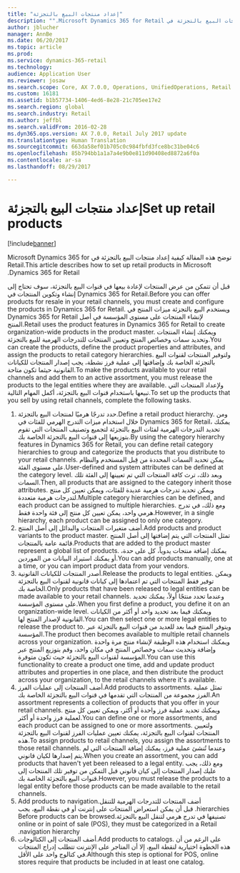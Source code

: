 ```yaml
---
title: "إعداد منتجات البيع بالتجزئة"
description: "‏‫توضح هذه المقالة كيفية إعداد منتجات البيع بالتجزئة في Microsoft Dynamics 365 for Retail."
author: jblucher
manager: AnnBe
ms.date: 06/20/2017
ms.topic: article
ms.prod: 
ms.service: dynamics-365-retail
ms.technology: 
audience: Application User
ms.reviewer: josaw
ms.search.scope: Core, AX 7.0.0, Operations, UnifiedOperations, Retail
ms.custom: 16181
ms.assetid: b1b57734-1406-4ed6-8e28-21c705ee17e2
ms.search.region: global
ms.search.industry: Retail
ms.author: jeffbl
ms.search.validFrom: 2016-02-28
ms.dyn365.ops.version: AX 7.0.0, Retail July 2017 update
ms.translationtype: Human Translation
ms.sourcegitcommit: 663da58ef01b705c0c984fbfd3fce8bc31be04c6
ms.openlocfilehash: 85b794bb1a1a7a4e9b0e811d90408ed8872a6f0a
ms.contentlocale: ar-sa
ms.lasthandoff: 08/29/2017

---
```


# <a name="set-up-retail-products"></a><span data-ttu-id="97602-103">إعداد منتجات البيع بالتجزئة</span><span class="sxs-lookup"><span data-stu-id="97602-103">Set up retail products</span></span>

[!include[banner](includes/banner.md)]


<span data-ttu-id="97602-104">‏‫توضح هذه المقالة كيفية إعداد منتجات البيع بالتجزئة في Microsoft Dynamics 365 for Retail.</span><span class="sxs-lookup"><span data-stu-id="97602-104">This article describes how to set up retail products in Microsoft Dynamics 365 for Retail.</span></span>

<span data-ttu-id="97602-105">قبل أن تتمكن من عرض المنتجات لإعادة بيعها في قنوات البيع بالتجزئة، سوف تحتاج إلى إنشاء وتكوين المنتجات في Dynamics 365 for Retail.</span><span class="sxs-lookup"><span data-stu-id="97602-105">Before you can offer products for resale in your retail channels, you must create and configure the products in Dynamics 365 for Retail.</span></span> <span data-ttu-id="97602-106">ويستخدم البيع بالتجزئة ميزات المنتج في Dynamics 365 for Retail لإنشاء المنتجات على مستوى المؤسسة في أصل المنتج.</span><span class="sxs-lookup"><span data-stu-id="97602-106">Retail uses the product features in Dynamics 365 for Retail to create organization-wide products in the product master.</span></span> <span data-ttu-id="97602-107">ويمكنك إنشاء المنتجات وتحديد سمات وخصائص المنتج وتعيين المنتجات للتدرجات الهرمية للبيع بالتجزئة.</span><span class="sxs-lookup"><span data-stu-id="97602-107">You can create the products, define the product properties and attributes, and assign the products to retail category hierarchies.</span></span> <span data-ttu-id="97602-108">ولتوفير المنتجات لقنوات البيع بالتجزئة الخاصة بك وإضافتها إلى عملية فرز نشطة، يجب إصدار المنتجات للكيانات القانونية حيثما تكون متاحة.</span><span class="sxs-lookup"><span data-stu-id="97602-108">To make the products available to your retail channels and add them to an active assortment, you must release the products to the legal entities where they are available.</span></span> <span data-ttu-id="97602-109">ولإعداد المنتجات التي تبيعها باستخدام قنوات البيع بالتجزئة، أكمل المهام التالية.</span><span class="sxs-lookup"><span data-stu-id="97602-109">To set up the products that you sell by using retail channels, complete the following tasks.</span></span>

1.  <span data-ttu-id="97602-110">حدد تدرجًا هرميًا لمنتجات البيع بالتجزئة.</span><span class="sxs-lookup"><span data-stu-id="97602-110">Define a retail product hierarchy.</span></span> <span data-ttu-id="97602-111">ومن خلال استخدام ميزات التدرج الهرمي للفئات في Dynamics 365 for Retail، يمكنك تحديد التدرجات الهرمية لفئات البيع بالتجزئة لتجميع وتصنيف المنتجات التي تقوم بتوزيعها إلى قنوات البيع بالتجزئة الخاصة بك.</span><span class="sxs-lookup"><span data-stu-id="97602-111">By using the category hierarchy features in Dynamics 365 for Retail, you can define retail category hierarchies to group and categorize the products that you distribute to your retail channels.</span></span> <span data-ttu-id="97602-112">يمكن تحديد السمات المحددة من قِبل المستخدم والنظام على مستوى الفئة.</span><span class="sxs-lookup"><span data-stu-id="97602-112">User-defined and system attributes can be defined at the category level.</span></span> <span data-ttu-id="97602-113">وبعد ذلك، ترث كافة المنتجات التي تم تعيينها إلى الفئة تلك السمات.</span><span class="sxs-lookup"><span data-stu-id="97602-113">Then, all products that are assigned to the category inherit those attributes.</span></span> <span data-ttu-id="97602-114">ويمكن تحديد تدرجات هرمية عديدة للفئات، ويمكن تعيين كل منتج لتدرجات هرمية متعددة.</span><span class="sxs-lookup"><span data-stu-id="97602-114">Multiple category hierarchies can be defined, and each product can be assigned to multiple hierarchies.</span></span> <span data-ttu-id="97602-115">ومع ذلك، في تدرج هرمي واحد، يمكن تعيين كل منتج إلى فئة واحدة فقط.</span><span class="sxs-lookup"><span data-stu-id="97602-115">However, in a single hierarchy, each product can be assigned to only one category.</span></span>
2.  <span data-ttu-id="97602-116">أضف متغيرات المنتجات والبدائل إلى أصل المنتج.</span><span class="sxs-lookup"><span data-stu-id="97602-116">Add products and product variants to the product master.</span></span> <span data-ttu-id="97602-117">تمثل المنتجات التي يتم إضافتها إلى أصل المنتج قائمة عامة بالمنتجات.</span><span class="sxs-lookup"><span data-stu-id="97602-117">Products that are added to the product master represent a global list of products.</span></span> <span data-ttu-id="97602-118">يمكنك إضافة منتجات يدوياً، كل على حدة، أو يمكنك استيراد البيانات من الموردين.</span><span class="sxs-lookup"><span data-stu-id="97602-118">You can add products manually, one at a time, or you can import product data from your vendors.</span></span>
3.  <span data-ttu-id="97602-119">أصدر المنتجات للكيانات القانونية.</span><span class="sxs-lookup"><span data-stu-id="97602-119">Release the products to legal entities.</span></span> <span data-ttu-id="97602-120">ويمكن توفير فقط المنتجات التي تم اعتمادها إلى كيانات قانونية لقنوات البيع بالتجزئة الخاصة بك.</span><span class="sxs-lookup"><span data-stu-id="97602-120">Only products that have been released to legal entities can be made available to your retail channels.</span></span> <span data-ttu-id="97602-121">وعندما تحدد منتجًا أولاً، يمكنك تحديد  على مستوى المؤسسة.</span><span class="sxs-lookup"><span data-stu-id="97602-121">When you first define a product, you define it on an organization-wide level.</span></span> <span data-ttu-id="97602-122">ويمكنك فيما بعد تحديد واحد أو أكثر من الكيانات القانونية لإصدار المنتج لها.</span><span class="sxs-lookup"><span data-stu-id="97602-122">You can then select one or more legal entities to release the product to.</span></span> <span data-ttu-id="97602-123">ويتوفر المنتج فيما بعد للعديد من قنوات البيع بالتجزئة عبر المؤسسة.</span><span class="sxs-lookup"><span data-stu-id="97602-123">The product then becomes available to multiple retail channels across your organization.</span></span> <span data-ttu-id="97602-124">ويمكنك استخدام هذه الوظيفة لإنشاء منتج مرة واحدة وإضافة وتحديث سمات وخصائص المنتج في مكان واحد، وقم بتوزيع المنتج عبر المؤسسة لقنوات البيع بالتجزئة حيث تكون متوفرة.</span><span class="sxs-lookup"><span data-stu-id="97602-124">You can use this functionality to create a product one time, add and update product attributes and properties in one place, and then distribute the product across your organization, to the retail channels where it's available.</span></span>
4.  <span data-ttu-id="97602-125">أضف المنتجات إلى عمليات الفرز.</span><span class="sxs-lookup"><span data-stu-id="97602-125">Add products to assortments.</span></span> <span data-ttu-id="97602-126">تمثل عملية الفرز مجموعة من المنتجات التي تقدمها في قنوات البيع بالتجزئة الخاصة بك.</span><span class="sxs-lookup"><span data-stu-id="97602-126">An assortment represents a collection of products that you offer in your retail channels.</span></span> <span data-ttu-id="97602-127">ويمكنك تحديد عملية فرز واحدة أو أكثر، ويمكن تعيين كل منتج لعملية فرز واحدة أو أكثر.</span><span class="sxs-lookup"><span data-stu-id="97602-127">You can define one or more assortments, and each product can be assigned to one or more assortments.</span></span> <span data-ttu-id="97602-128">ولتعيين المنتجات لقنوات البيع بالتجزئة، يمكنك تعيين عمليات الفرز لقنوات البيع بالتجزئة هذه.</span><span class="sxs-lookup"><span data-stu-id="97602-128">To assign products to retail channels, you assign the assortments to those retail channels.</span></span> <span data-ttu-id="97602-129">وعندما تُنشئ عملية فرز، يمكنك إضافة المنتجات التي لم يتم إصدارها لكيان قانوني.</span><span class="sxs-lookup"><span data-stu-id="97602-129">When you create an assortment, you can add products that haven't yet been released to a legal entity.</span></span> <span data-ttu-id="97602-130">ومع ذلك، يجب عليك إصدار المنتجات إلى كيان قانوني قبل التمكن من توفير تلك المنتجات إلى قنوات البيع بالتجزئة الخاصة بك.</span><span class="sxs-lookup"><span data-stu-id="97602-130">However, you must release the products to a legal entity before those products can be made available to the retail channels.</span></span>
5.  <span data-ttu-id="97602-131">‏‫أضف المنتجات للتدرجات الهرمية للتنقل.</span><span class="sxs-lookup"><span data-stu-id="97602-131">Add products to navigation hierarchies.</span></span> <span data-ttu-id="97602-132">قبل أن يمكن استعراض المنتجات على إنترنت أو في نقطة البيع، يجب تصنيفها في تدرج هرمي لتنقل البيع بالتجزئة.</span><span class="sxs-lookup"><span data-stu-id="97602-132">Before products can be browsed online or in point of sale (POS), they must be categorized in a Retail navigation hierarchy.</span></span>
6.  <span data-ttu-id="97602-133">أضف المنتجات إلى الكتالوجات.</span><span class="sxs-lookup"><span data-stu-id="97602-133">Add products to catalogs.</span></span> <span data-ttu-id="97602-134">على الرغم من أن هذه الخطوة اختيارية لنقطة البيع، إلا أن المتاجر على الإنترنت تتطلب إدراج المنتجات في كتالوج واحد على الأقل.‬</span><span class="sxs-lookup"><span data-stu-id="97602-134">Although this step is optional for POS, online stores require that products be included in at least one catalog.</span></span>





